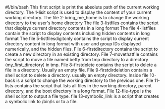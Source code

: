 #!/bin/bash
This first script is print the absolute path of the current working directory.
The 1-lisit script is used to display the content of your current working directory.
The file 2-bring_me_home is to change the working directory to the user's home directory
The file 3-listfiles contains the script that displays current directory contents in a long format
The file 4-listfiles contain the script to display contents including hidden contents in long format
The file 5-listfilesdigitonly contains the script to display current directory content in long format with user and group IDs displayed numerically, and the hidden files.
File 6-firstdirectory contains the script to create a new directory in an existing directory.
File 7-movethatfile contains the script to move a file named betty from tmp directory to a directory (my_first_directory) in tmp.
File 8-firstdelete contains the script to delete a file in a directory. Usually an empty file.
File 9-firstdirdeletion contains a shell script to delete a directory. usually an empty directory.
Inside file 10-back is a script to change the working directory to the previous one.
File 11-lists contains the script that lists all files in the working directory, parent directory, and the boot directory in a long format.
File 12-file-type is the shell scirpt to output a file type.
file 13-symbolic_link is a script that creates a symbolic link to /bin/ls or to a file.
